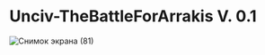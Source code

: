 # Unciv-TheBattleForArrakis V. 0.1
![Снимок экрана (81)](https://user-images.githubusercontent.com/77359522/222964184-39a760b1-9044-4126-832d-fbe6c401b56e.png)
